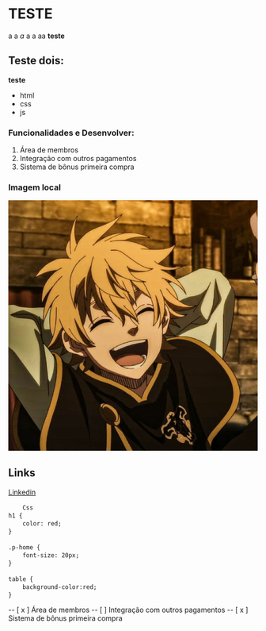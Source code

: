 # TESTE

a a *a*  a a aa **teste**

## Teste dois:

__teste__

* html
* css
* js


### Funcionalidades e Desenvolver:

1. Área de membros
2. Integração com outros pagamentos
3. Sistema de bônus primeira compra


### Imagem local


![Luke Black Clover](img/teste.jpg)


## Links 
[Linkedin](https://www.linkedin.com/in/gustavovasconcelosp/)

```
    Css
h1 {
    color: red;
}

.p-home {
    font-size: 20px;
}

table {
    background-color:red;
}

```

-- [ x ] Área de membros
-- [ ] Integração com outros pagamentos
-- [ x ] Sistema de bônus primeira compra